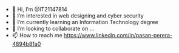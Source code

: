 - 👋 Hi, I’m @IT21147814
- 👀 I’m interested in web designing and cyber security 
- 🌱 I’m currently learning an Information Technology degree
- 💞️ I’m looking to collaborate on ...
- 📫 How to reach me https://www.linkedin.com/in/pasan-perera-4894b81a0

<!---
IT21147814/IT21147814 is a ✨ special ✨ repository because its `README.md` (this file) appears on your GitHub profile.
You can click the Preview link to take a look at your changes.
--->
